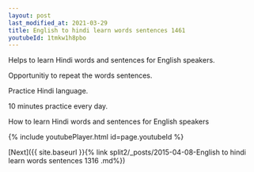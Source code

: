 ```yaml
---
layout: post
last_modified_at: 2021-03-29
title: English to hindi learn words sentences 1461 
youtubeId: 1tmkw1h8pbo
---
```

 
 
Helps to learn Hindi words and sentences for English speakers.

Opportunitiy to repeat the words sentences. 

Practice Hindi language. 
 
10 minutes practice every day. 
 
How to learn Hindi words and sentences for English speakers 
 
{% include youtubePlayer.html id=page.youtubeId %}
 
 
[Next]({{ site.baseurl }}{% link  split2/_posts/2015-04-08-English to hindi learn words sentences 1316 .md%})
 
